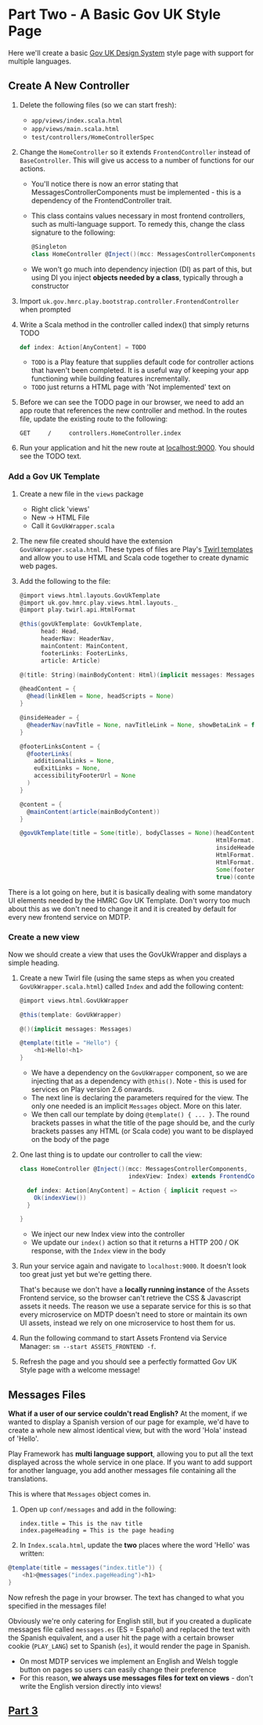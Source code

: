 # Part Two - A Basic Gov UK Style Page

Here we'll create a basic [Gov UK Design System](https://design-system.service.gov.uk/) style page with support for multiple languages.

## Create A New Controller

1. Delete the following files (so we can start fresh):
    * `app/views/index.scala.html`
    * `app/views/main.scala.html`
    * `test/controllers/HomeControllerSpec`

2. Change the `HomeController` so it extends `FrontendController` instead of `BaseController`. This will give us access to a number of functions for our actions.

    * You'll notice there is now an error stating that MessagesControllerComponents must be implemented - this is a dependency of the FrontendController trait.
    * This class contains values necessary in most frontend controllers, such as multi-language support. To remedy this, change the class signature to the following:
   
      ```scala
      @Singleton
      class HomeController @Inject()(mcc: MessagesControllerComponents) extends FrontendController(mcc) {
      ```
   
    * We won't go much into dependency injection (DI) as part of this, but using DI you inject **objects needed by a class**, typically through a constructor
3. Import `uk.gov.hmrc.play.bootstrap.controller.FrontendController` when prompted

4. Write a Scala method in the controller called index() that simply returns TODO
    
    ```scala
    def index: Action[AnyContent] = TODO
    ```
    * `TODO` is a Play feature that supplies default code for controller actions that haven't been completed. It is a useful way of keeping your app functioning while building features incrementally.
    * `TODO` just returns a HTML page with 'Not implemented' text on
    
5. Before we can see the TODO page in our browser, we need to add an app route that references the new controller and method. In the routes file, update the existing route to the following:
   
    ```
    GET     /     controllers.HomeController.index
    ```

6. Run your application and hit the new route at [localhost:9000](https://localhost:9000). You should see the TODO text.

### Add a Gov UK Template

1. Create a new file in the `views` package
    * Right click 'views'
    * New -> HTML File
    * Call it `GovUkWrapper.scala`
    
2. The new file created should have the extension `GovUkWrapper.scala.html`. These types of files are Play's [Twirl templates](https://www.playframework.com/documentation/2.6.x/ScalaTemplates) and allow you to use HTML and Scala code together to create dynamic web pages.

3. Add the following to the file:

    ```scala
    @import views.html.layouts.GovUkTemplate
    @import uk.gov.hmrc.play.views.html.layouts._
    @import play.twirl.api.HtmlFormat
    
    @this(govUkTemplate: GovUkTemplate,
          head: Head,
          headerNav: HeaderNav,
          mainContent: MainContent,
          footerLinks: FooterLinks,
          article: Article)
    
    @(title: String)(mainBodyContent: Html)(implicit messages: Messages)
    
    @headContent = {
      @head(linkElem = None, headScripts = None)
    }
    
    @insideHeader = {
      @headerNav(navTitle = None, navTitleLink = None, showBetaLink = false, navLinks = None)
    }
    
    @footerLinksContent = {
      @footerLinks(
        additionalLinks = None,
        euExitLinks = None,
        accessibilityFooterUrl = None
      )
    }
    
    @content = {
      @mainContent(article(mainBodyContent))
    }
    
    @govUkTemplate(title = Some(title), bodyClasses = None)(headContent,
                                                            HtmlFormat.empty,
                                                            insideHeader,
                                                            HtmlFormat.empty,
                                                            HtmlFormat.empty,
                                                            Some(footerLinksContent),
                                                            true)(content)
    ```

There is a lot going on here, but it is basically dealing with some mandatory UI elements needed by the HMRC Gov UK Template.
Don't worry too much about this as we don't need to change it and it is created by default for every new frontend service on MDTP.

### Create a new view

Now we should create a view that uses the GovUkWrapper and displays a simple heading.

1. Create a new Twirl file (using the same steps as when you created `GovUkWrapper.scala.html`) called `Index` and add the following content:

    ```scala
    @import views.html.GovUkWrapper
    
    @this(template: GovUkWrapper)
    
    @()(implicit messages: Messages)
    
    @template(title = "Hello") {
        <h1>Hello!<h1>
    }
    ```
    * We have a dependency on the `GovUkWrapper` component, so we are injecting that as a dependency with `@this()`. Note - this is used for services on Play version 2.6 onwards.
    * The next line is declaring the parameters required for the view. The only one needed is an implicit `Messages` object. More on this later.
    * We then call our template by doing `@template() { ... }`. The round brackets passes in what the title of the page should be, and the curly brackets passes any HTML (or Scala code) you want to be displayed on the body of the page

2. One last thing is to update our controller to call the view:

    ```scala
    class HomeController @Inject()(mcc: MessagesControllerComponents,
                                   indexView: Index) extends FrontendController(mcc) {
    
      def index: Action[AnyContent] = Action { implicit request =>
        Ok(indexView())
      }
    
    }
    ```
    * We inject our new Index view into the controller
    * We update our `index()` action so that it returns a HTTP 200 / OK response, with the `Index` view in the body

3. Run your service again and navigate to `localhost:9000`. It doesn't look too great just yet but we're getting there.

    That's because we don't have a **locally running instance** of the Assets Frontend service, so the browser can't retrieve the CSS & Javascript assets it needs.
    The reason we use a separate service for this is so that every microservice on MDTP doesn't need to store or maintain its own UI assets, instead we rely on one microservice to host them for us. 

4. Run the following command to start Assets Frontend via Service Manager: `sm --start ASSETS_FRONTEND -f`.
5. Refresh the page and you should see a perfectly formatted Gov UK Style page with a welcome message!

## Messages Files

**What if a user of our service couldn't read English?** At the moment, if we wanted to display a Spanish version of our page for example, we'd have to create a whole new almost identical view, but with the word 'Hola' instead of 'Hello'.

Play Framework has **multi language support**, allowing you to put all the text displayed across the whole service in one place. If you want to add support for another language, you add another messages file containing all the translations.

This is where that `Messages` object comes in.

1. Open up `conf/messages` and add in the following:
   ```
   index.title = This is the nav title
   index.pageHeading = This is the page heading
   ```

2. In `Index.scala.html`, update the **two** places where the word 'Hello' was written:
  ```scala
  @template(title = messages("index.title")) {
      <h1>@messages("index.pageHeading")<h1>
  }
  ```

Now refresh the page in your browser. The text has changed to what you specified in the messages file!

Obviously we're only catering for English still, but if you created a duplicate messages file called `messages.es` (ES = Español) and replaced the text with the Spanish equivalent, and a user hit the page with a certain browser cookie (`PLAY_LANG`) set to Spanish (`es`), it would render the page in Spanish.

* On most MDTP services we implement an English and Welsh toggle button on pages so users can easily change their preference
* For this reason, **we always use messages files for text on views** - don't write the English version directly into views!

## [Part 3](Part3.md) 
